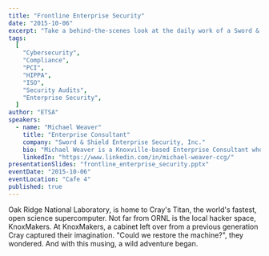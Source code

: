 ```yaml
---
title: "Frontline Enterprise Security"
date: "2015-10-06"
excerpt: "Take a behind-the-scenes look at the daily work of a Sword & Shield consultant, from audits to ethical hacking and navigating key compliance frameworks."
tags:
  [
    "Cybersecurity",
    "Compliance",
    "PCI",
    "HIPPA",
    "ISO",
    "Security Audits",
    "Enterprise Security",
  ]
author: "ETSA"
speakers:
  - name: "Michael Weaver"
    title: "Enterprise Consultant"
    company: "Sword & Shield Enterprise Security, Inc."
    bio: "Michael Weaver is a Knoxville-based Enterprise Consultant who provides information security advisement, auditing, compliance gap analysis, design & engineering, and project management for clients while working at Sword & Shield. Michael has a diverse skill set spanning 13 years of experience as an IT professional in various security roles and responsibilities for a number of companies in and around his home town of Knoxville, TN. As a Certified Information Systems Security Professional (CISSP) and Qualified Security Assessor (QSA), Michael works throughout the US with companies of varying sizes, ranging from dozens to tens of thousands of employees, helping them achieve their security goals."
    linkedIn: "https://www.linkedin.com/in/michael-weaver-ccg/"
presentationSlides: "frontline_enterprise_security.pptx"
eventDate: "2015-10-06"
eventLocation: "Cafe 4"
published: true
---
```


Oak Ridge National Laboratory, is home to Cray's Titan, the world's fastest, open science supercomputer. Not far from ORNL is the local hacker space, KnoxMakers. At KnoxMakers, a cabinet left over from a previous generation Cray captured their imagination. "Could we restore the machine?", they wondered. And with this musing, a wild adventure began.
